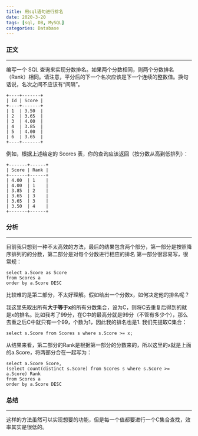```yaml
---
title: 用sql语句进行排名
date: 2020-3-20
tags: [sql, DB, MySQL]
categories: Database
---
```


### 正文

---
编写一个 SQL 查询来实现分数排名。如果两个分数相同，则两个分数排名（Rank）相同。请注意，平分后的下一个名次应该是下一个连续的整数值。换句话说，名次之间不应该有“间隔”。
````
+----+-------+
| Id | Score |
+----+-------+
| 1  | 3.50  |
| 2  | 3.65  |
| 3  | 4.00  |
| 4  | 3.85  |
| 5  | 4.00  |
| 6  | 3.65  |
+----+-------+
````
例如，根据上述给定的 Scores 表，你的查询应该返回（按分数从高到低排列）：
````
+-------+------+
| Score | Rank |
+-------+------+
| 4.00  | 1    |
| 4.00  | 1    |
| 3.85  | 2    |
| 3.65  | 3    |
| 3.65  | 3    |
| 3.50  | 4    |
+-------+------+
````
### 分析

---
目前我只想到一种不太高效的方法，最后的结果包含两个部分，第一部分是按照降序排列的的分数，第二部分是对每个分数进行相应的排名
第一部分很容易写，很常规：
````
select a.Score as Score
from Scores a
order by a.Score DESC
````
比较难的是第二部分，不太好理解。假如给出一个分数x，如何决定他的排名呢？

我这里先取出所有**大于等于x**的所有分数集合，设为C，则将C去重复后得到的就是x的排名。比如我考了99分，在C中的最高分就是99分（不管有多少个），那么去重之后C中就只有一个99，个数为1，因此我的排名也是1.
我们先提取C集合：
````
select s.Score from Scores s where s.Score >= x;
````
从结果来看，第二部分的Rank是根据第一部分的分数来的，所以这里的x就是上面的a.Score，将两部分合在一起写为：
````
select a.Score Score,
(select count(distinct s.Score) from Scores s where s.Score >= a.Score) Rank
from Scores a
order by a.Score DESC
````

### 总结

---
这样的方法虽然可以实现想要的功能，但是每一个值都要进行一个C集合查找，效率其实是很低的。
